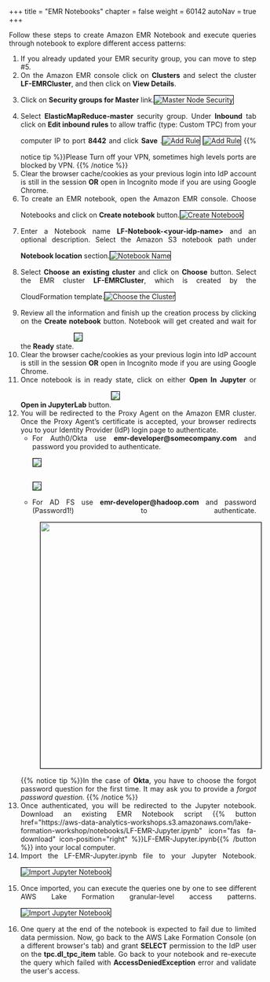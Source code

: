 +++
title = "EMR Notebooks"
chapter = false
weight = 60142
autoNav = true
+++

<div style="text-align: justify">
    Follow these steps to create Amazon EMR Notebook and execute queries through notebook to explore different access patterns:
    <ol>
      <li>If you already updated your EMR security group, you can move to step #5.</li>
        <li>On the Amazon EMR console click on <b>Clusters</b> and select the cluster <b>LF-EMRCluster</b>, and then click on <b>View Details</b>.</li>
        <li>Click on <b>Security groups for Master</b> link.<img src="/images/masternode-securith-group.png" title="Master Node Security" style="margin:15px 0px; border:1px solid black"/></li>
        <li>Select <b>ElasticMapReduce-master</b> security group. Under <b>Inbound</b> tab click on <b>Edit inbound rules</b> to allow traffic (type: Custom TPC) from your computer IP to port <b>8442</b> and click <b>Save</b> .<img src="/images/1mastersecuritygroup8442.png" title="Add Rule" style="margin:15px 0px; border:1px solid black"/>
            <img src="/images/2mastersecuritygroup8442.png" title="Add Rule" style="margin:15px 0px; border:1px solid black"/>
            {{% notice tip %}}Please Turn off your VPN, sometimes high levels ports are blocked by VPN.
            {{% /notice %}}</li>
        <li>Clear the browser cache/cookies as your previous login into IdP account is still in the session <b>OR</b> open in Incognito mode if you are using Google Chrome.</li>
      <li>To create an EMR notebook, open the Amazon EMR console. Choose Notebooks and click on <b>Create notebook</b> button.<img src="/images/1create-emr-notebook.png" title="Create Notebook" style="margin:15px 0px; border:1px solid black"/></li>
      <li>Enter a Notebook name <b>LF-Notebook-&ltyour-idp-name&gt</b> and an optional description. Select the Amazon S3 notebook path under <b>Notebook location</b> section.<img src="/images/3create-notebook.png" title="Notebook Name" style="margin:15px 0px; border:1px solid black"/></li>
        <li>Select <b>Choose an existing cluster</b> and click on <b>Choose</b> button. Select the EMR cluster <b>LF-EMRCluster</b>, which is created by the CloudFormation template.<img src="/images/2choose-emr-cluster.png" title="Choose the Cluster" style="margin:15px 0px; border:1px solid black"/></li>
        <li>Review all the information and finish up the creation process by clicking on the <b>Create notebook</b> button. Notebook will get created and wait for the <b>Ready</b> state.<img src="/images/4notebook-in-readystatus.png" style="margin:15px 0px; border:1px solid black"/></li>
        <li>Clear the browser cache/cookies as your previous login into IdP account is still in the session <b>OR</b> open in Incognito mode if you are using Google Chrome.</li>
        <li>Once notebook is in ready state, click on either <b>Open In Jupyter</b> or <b>Open in JupyterLab</b> button.<img src="/images/notebookjup1.png" style="margin:15px 0px; border:1px solid black"/></li>
        <li>You will be redirected to the Proxy Agent on the Amazon EMR cluster. Once the Proxy Agent’s certificate is accepted, your browser redirects you to your Identity Provider (IdP) login page to authenticate.
            <ul>
                <li>For Auth0/Okta use <b>emr-developer@somecompany.com</b> and password you provided to authenticate.</li>
                <div class="row">
                    <div class="column"><img src="/images/auth0-authenticate.png" style="margin:15px 0px; border:1px solid black"/></div>
                    <div class="column"><img src="/images/okta-login.png" style="margin:15px 0px; border:1px solid black"/></div>
                </div>
                <li>For AD FS use <b>emr-developer@hadoop.com</b> and password (Password1!) to authenticate.<img src="/images/adfs-login.png" height="500" width="450" style="margin:15px; border:1px solid black"/></li>
            </ul>
            {{% notice tip %}}In the case of <b>Okta</b>, you have to choose the forgot password question for the first time. It may ask you to provide a <i>forgot password question.</i>
            {{% /notice %}}</li>
        <li>Once authenticated, you will be redirected to the Jupyter notebook. Download an existing EMR Notebook script {{% button href="https://aws-data-analytics-workshops.s3.amazonaws.com/lake-formation-workshop/notebooks/LF-EMR-Jupyter.ipynb" icon="fas fa-download" icon-position="right" %}}LF-EMR-Jupyter.ipynb{{% /button %}} into your local computer.</li>
        <li>Import the LF-EMR-Jupyter.ipynb file to your Jupyter Notebook.<img src="/images/lf-emr-uploadjupyternotebook.png" title="Import Jupyter Notebook" style="margin:15px 0px; border:1px solid black"/></li>
        <li>Once imported, you can execute the queries one by one to see different AWS Lake Formation granular-level access patterns.<img src="/images/lf-emr-jupyterlab.png" title="Import Jupyter Notebook" style="margin:15px 0px; border:1px solid black"/></li>
        <li>One query at the end of the notebook is expected to fail due to limited data permission. Now, go back to the AWS Lake Formation Console (on a different browser's tab) and grant <b>SELECT</b> permission to the IdP user on the <b>tpc.dl_tpc_item</b> table. Go back to your notebook and re-execute the query which failed with <b>AccessDeniedException</b> error and validate the user's access.</li>
    </ol>
</div>

